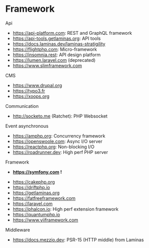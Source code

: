 # Framework

Api
* https://api-platform.com: REST and GraphQL framework
* https://api-tools.getlaminas.org: API tools
* https://docs.laminas.dev/laminas-stratigility
* https://flightphp.com: Micro-framework
* https://insomnia.rest: API design platform
* https://lumen.laravel.com (deprecated)
* https://www.slimframework.com

CMS
* https://www.drupal.org
* https://typo3.fr
* https://xoops.org

Communication
* http://socketo.me (Ratchet): PHP Websocket

Event asynchronous
* https://amphp.org: Concurrency framework
* https://openswoole.com: Async I/O server
* https://reactphp.org: Non-blocking I/O
* https://roadrunner.dev: High perf PHP server

Framework
+ **https://symfony.com !**

* https://cakephp.org
* https://driftphp.io
* https://getlaminas.org
* https://fatfreeframework.com
* https://laravel.com
* https://phalcon.io: High perf extension framework
* https://quantumphp.io
* https://www.yiiframework.com

Middleware
* https://docs.mezzio.dev: PSR-15 (HTTP middle) from Laminas
